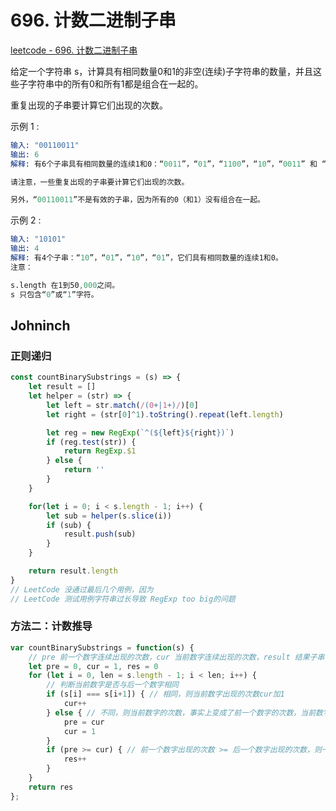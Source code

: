 # 696. 计数二进制子串

[leetcode - 696. 计数二进制子串](https://leetcode-cn.com/problems/count-binary-substrings/)

给定一个字符串 s，计算具有相同数量0和1的非空(连续)子字符串的数量，并且这些子字符串中的所有0和所有1都是组合在一起的。

重复出现的子串要计算它们出现的次数。

示例 1 :
```s
输入: "00110011"
输出: 6
解释: 有6个子串具有相同数量的连续1和0：“0011”，“01”，“1100”，“10”，“0011” 和 “01”。

请注意，一些重复出现的子串要计算它们出现的次数。

另外，“00110011”不是有效的子串，因为所有的0（和1）没有组合在一起。
```
示例 2 :
```s
输入: "10101"
输出: 4
解释: 有4个子串：“10”，“01”，“10”，“01”，它们具有相同数量的连续1和0。
注意：

s.length 在1到50,000之间。
s 只包含“0”或“1”字符。
```

## Johninch

### 正则递归
```js
const countBinarySubstrings = (s) => {
    let result = []
    let helper = (str) => {
        let left = str.match(/(0+|1+)/)[0]
        let right = (str[0]^1).toString().repeat(left.length)

        let reg = new RegExp(`^(${left}${right})`)
        if (reg.test(str)) {
            return RegExp.$1
        } else {
            return ''
        }
    }

    for(let i = 0; i < s.length - 1; i++) {
        let sub = helper(s.slice(i))
        if (sub) {
            result.push(sub)
        }
    }

    return result.length
}
// LeetCode 没通过最后几个用例，因为
// LeetCode 测试用例字符串过长导致 RegExp too big的问题
```


### 方法二：计数推导
```js
var countBinarySubstrings = function(s) {
    // pre 前一个数字连续出现的次数，cur 当前数字连续出现的次数，result 结果子串个数
    let pre = 0, cur = 1, res = 0
    for (let i = 0, len = s.length - 1; i < len; i++) {
        // 判断当前数字是否与后一个数字相同
        if (s[i] === s[i+1]) { // 相同，则当前数字出现的次数cur加1
            cur++
        } else { // 不同，则当前数字的次数，事实上变成了前一个数字的次数，当前数字的次数重置为1
            pre = cur
            cur = 1
        }
        if (pre >= cur) { // 前一个数字出现的次数 >= 后一个数字出现的次数，则一定包含满足条件的子串
            res++
        }
    }
    return res
};
```









